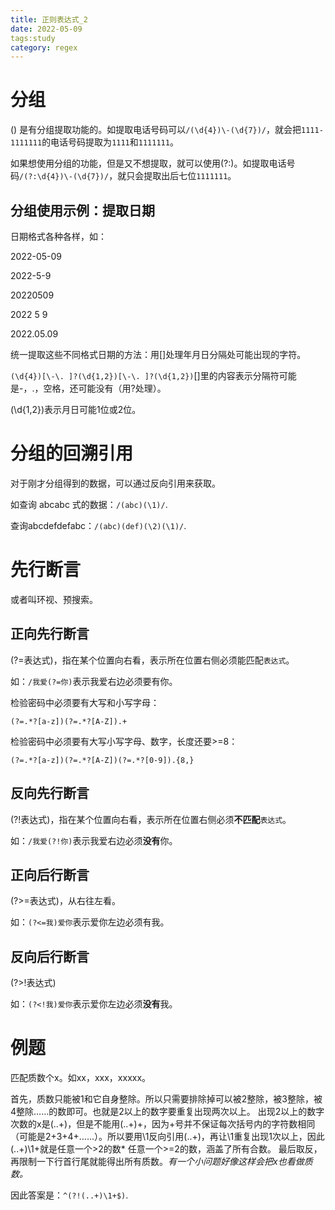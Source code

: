 ```yaml
---
title: 正则表达式_2
date: 2022-05-09
tags:study
category: regex
---
```


# 分组

() 是有分组提取功能的。如提取电话号码可以`/(\d{4})\-(\d{7})/`，就会把`1111-1111111`的电话号码提取为`1111`和`1111111`。

如果想使用分组的功能，但是又不想提取，就可以使用(?:)。如提取电话号码`/(?:\d{4})\-(\d{7})/`，就只会提取出后七位`1111111`。

## 分组使用示例：提取日期

日期格式各种各样，如：

2022-05-09

2022-5-9

20220509

2022 5 9

2022.05.09

统一提取这些不同格式日期的方法：用[]处理年月日分隔处可能出现的字符。

`(\d{4})[\-\. ]?(\d{1,2})[\-\. ]?(\d{1,2})`[]里的内容表示分隔符可能是-，.，空格，还可能没有（用?处理）。

(\d{1,2})表示月日可能1位或2位。

# 分组的回溯引用

对于刚才分组得到的数据，可以通过反向引用来获取。

如查询 abcabc 式的数据：`/(abc)(\1)/`.

查询abcdefdefabc：`/(abc)(def)(\2)(\1)/`.

# 先行断言

或者叫环视、预搜索。

## 正向先行断言

(?=表达式)，指在某个位置向右看，表示所在位置右侧必须能匹配`表达式`。

如：`/我爱(?=你)`表示我爱右边必须要有你。

检验密码中必须要有大写和小写字母：

`(?=.*?[a-z])(?=.*?[A-Z]).+`

检验密码中必须要有大写小写字母、数字，长度还要>=8：

`(?=.*?[a-z])(?=.*?[A-Z])(?=.*?[0-9]).{8,}`

## 反向先行断言

(?!表达式)，指在某个位置向右看，表示所在位置右侧必须**不匹配**`表达式`。

如：`/我爱(?!你)`表示我爱右边必须**没有**你。

## 正向后行断言

(?>=表达式)，从右往左看。

如：`(?<=我)爱你`表示爱你左边必须有我。

## 反向后行断言

(?>!表达式)

如：`(?<!我)爱你`表示爱你左边必须**没有**我。

# 例题

匹配质数个x。如xx，xxx，xxxxx。

首先，质数只能被1和它自身整除。所以只需要排除掉可以被2整除，被3整除，被4整除……的数即可。也就是2以上的数字要重复出现两次以上。
出现2以上的数字次数的x是(..+)，但是不能用(..+)+，因为+号并不保证每次括号内的字符数相同（可能是2+3+4+……）。所以要用\1反向引用(..+)，再让\1重复出现1次以上，因此(..+)\1+就是任意一个>2的数* 任意一个>=2的数，涵盖了所有合数。
最后取反，再限制一下行首行尾就能得出所有质数。*有一个小问题好像这样会把x也看做质数。*

因此答案是：`^(?!(..+)\1+$)`.